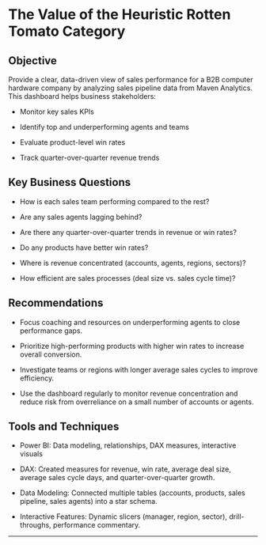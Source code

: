 # The Value of the Heuristic Rotten Tomato Category

## Objective
Provide a clear, data-driven view of sales performance for a B2B computer hardware company by analyzing sales pipeline data from Maven Analytics.
This dashboard helps business stakeholders:

+ Monitor key sales KPIs

+ Identify top and underperforming agents and teams

+ Evaluate product-level win rates

+ Track quarter-over-quarter revenue trends

## Key Business Questions
+ How is each sales team performing compared to the rest?

+ Are any sales agents lagging behind?

+ Are there any quarter-over-quarter trends in revenue or win rates?

+ Do any products have better win rates?

+ Where is revenue concentrated (accounts, agents, regions, sectors)?

+ How efficient are sales processes (deal size vs. sales cycle time)?

## Recommendations
+ Focus coaching and resources on underperforming agents to close performance gaps.

+ Prioritize high-performing products with higher win rates to increase overall conversion.

+ Investigate teams or regions with longer average sales cycles to improve efficiency.

+ Use the dashboard regularly to monitor revenue concentration and reduce risk from overreliance on a small number of accounts or agents.

## Tools and Techniques
+ Power BI: Data modeling, relationships, DAX measures, interactive visuals

+ DAX: Created measures for revenue, win rate, average deal size, average sales cycle days, and quarter-over-quarter growth.

+ Data Modeling: Connected multiple tables (accounts, products, sales pipeline, sales agents) into a star schema.

+ Interactive Features: Dynamic slicers (manager, region, sector), drill-throughs, performance commentary.

---
